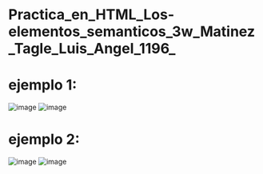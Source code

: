 # Practica_en_HTML_Los-elementos_semanticos_3w_Matinez_Tagle_Luis_Angel_1196_
# ejemplo 1:
![image](https://github.com/user-attachments/assets/a923680f-d7d1-4323-9172-c3b680e6e6a4)
![image](https://github.com/user-attachments/assets/a3acfded-e823-46fe-8c87-75f9be8d7413)

# ejemplo 2:
![image](https://github.com/user-attachments/assets/a070a86a-0d7e-40ab-8e5c-a3d1ca9bf943)
![image](https://github.com/user-attachments/assets/049880a1-9a3f-4d51-a36f-a0d5b42a3461)



